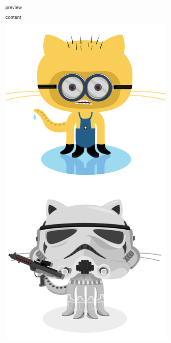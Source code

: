 
preview

<!-- /preview -->

content

![Minion](./assets/minion.png)
![Stormtroopocat](./assets/stormtroopocat.jpg "The Stormtroopocat")
